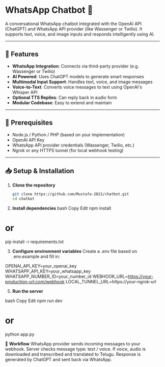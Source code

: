 # WhatsApp Chatbot 🤖

A conversational WhatsApp chatbot integrated with the OpenAI API (ChatGPT) and WhatsApp API provider (like Wassenger or Twilio). It supports text, voice, and image inputs and responds intelligently using AI.

---

## 🚀 Features

- **WhatsApp Integration**: Connects via third-party provider (e.g. Wassenger or Twilio)
- **AI Powered**: Uses ChatGPT models to generate smart responses
- **Multimodal Input Support**: Handles text, voice, and image messages
- **Voice-to-Text**: Converts voice messages to text using OpenAI's Whisper API
- **Optional TTS Replies**: Can reply back in audio form
- **Modular Codebase**: Easy to extend and maintain

---

## 🧩 Prerequisites

- Node.js / Python / PHP (based on your implementation)
- OpenAI API Key
- WhatsApp API provider credentials (Wassenger, Twilio, etc.)
- Ngrok or any HTTPS tunnel (for local webhook testing)

---

## 📥 Setup & Installation

1. **Clone the repository**  
   ```bash
   git clone https://github.com/Mustafa-2021/chatbot.git
   cd chatbot
   
2. **Install dependencies**
bash
Copy
Edit
npm install
# or
pip install -r requirements.txt


3. **Configure environment variables**
Create a .env file based on .env.example and fill in:

OPENAI_API_KEY=your_openai_key
WHATSAPP_API_KEY=your_whatsapp_key
WHATSAPP_NUMBER_ID=your_number_id
WEBHOOK_URL=https://your-production-url.com/webhook
LOCAL_TUNNEL_URL=https://your-ngrok-url

5. **Run the server**

bash
Copy
Edit
npm run dev
# or
python app.py


💬 **Workflow**
WhatsApp provider sends incoming messages to your webhook.
Server checks message type: text / voice.
If voice, audio is downloaded and transcribed and translated to Telugu.
Response is generated by ChatGPT and sent back via WhatsApp.
